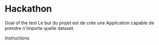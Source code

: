 # Hackathon

Goal of the test
Le but du projet est de crée une Application capable de prendre n'importe quelle dataset.

Instructions
